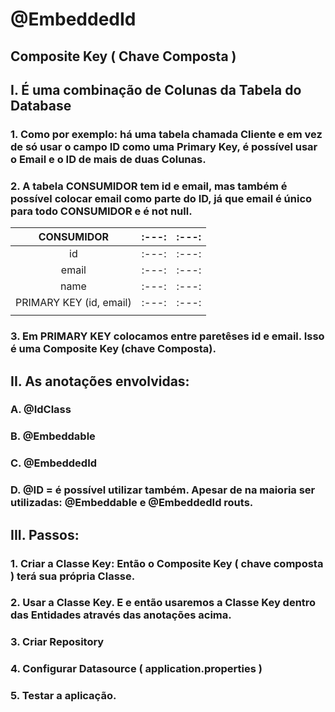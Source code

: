 # @EmbeddedId
## Composite Key ( Chave Composta )
## I. É uma combinação de Colunas da Tabela do Database
### 1. Como por exemplo: há uma tabela chamada Cliente e em vez de só usar o campo ID como uma Primary Key, é possível usar o Email e o ID de mais de duas Colunas.
### 2. A tabela CONSUMIDOR tem id e email, mas também é possível colocar email como parte do ID, já que email é único para todo CONSUMIDOR e é not null.
|   CONSUMIDOR   | :---: | :---: |
|   :---:     |   :---:     | :---: |
|id  |  :---:| :---: |
|email |  :---:| :---: |
|name  |  :---:| :---: |
|PRIMARY KEY (id, email) |  :---:| :---: |
|   | |  |
### 3. Em PRIMARY KEY colocamos entre paretêses id e email. Isso é uma Composite Key (chave Composta).
## II. As anotações envolvidas:
### A. @IdClass
### B. @Embeddable
### C. @EmbeddedId
### D. @ID = é possível utilizar também. Apesar de na maioria ser utilizadas: @Embeddable e @EmbeddedId routs.
## III. Passos:
### 1. Criar a Classe Key: Então o Composite Key ( chave composta ) terá sua própria Classe.
### 2. Usar a Classe Key. E e então usaremos a Classe Key dentro das Entidades através das anotações acima.
### 3. Criar Repository
### 4. Configurar Datasource ( application.properties )
### 5. Testar a aplicação.
